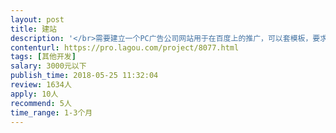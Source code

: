 ```yaml
---                
layout: post       
title: 建站           
description: '</br>需要建立一个PC广告公司网站用于在百度上的推广，可以套模板，要求有域名和服务器。</br></br>网站主要用于在百度和各大搜索引擎的推广，希望建站人能了解部分推广规则，为网站内容和排版提供建站意见。</br>'     
contenturl: https://pro.lagou.com/project/8077.html      
tags: [其他开发]            
salary: 3000元以下          
publish_time: 2018-05-25 11:32:04         
review: 1634人                   
apply: 10人                   
recommend: 5人                   
time_range: 1-3个月              
---                 
```

